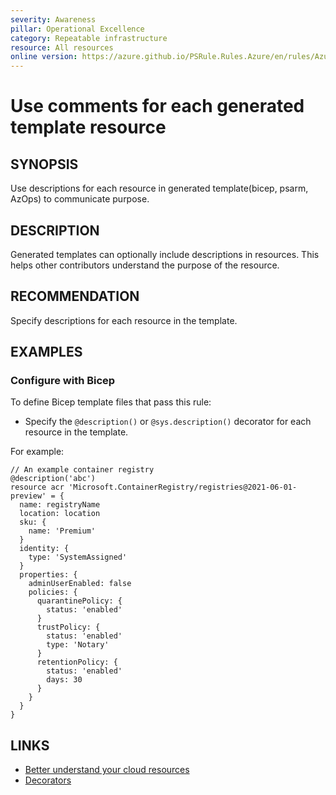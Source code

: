 ```yaml
---
severity: Awareness
pillar: Operational Excellence
category: Repeatable infrastructure
resource: All resources
online version: https://azure.github.io/PSRule.Rules.Azure/en/rules/Azure.Template.UseDescriptions/
---
```


# Use comments for each generated template resource

## SYNOPSIS

Use descriptions for each resource in generated template(bicep, psarm, AzOps) to communicate purpose.

## DESCRIPTION

Generated templates can optionally include descriptions in resources.
This helps other contributors understand the purpose of the resource.

## RECOMMENDATION

Specify descriptions for each resource in the template.

## EXAMPLES

### Configure with Bicep

To define Bicep template files that pass this rule:

- Specify the `@description()` or `@sys.description()` decorator for each resource in the template.

For example:

```bicep
// An example container registry
@description('abc')
resource acr 'Microsoft.ContainerRegistry/registries@2021-06-01-preview' = {
  name: registryName
  location: location
  sku: {
    name: 'Premium'
  }
  identity: {
    type: 'SystemAssigned'
  }
  properties: {
    adminUserEnabled: false
    policies: {
      quarantinePolicy: {
        status: 'enabled'
      }
      trustPolicy: {
        status: 'enabled'
        type: 'Notary'
      }
      retentionPolicy: {
        status: 'enabled'
        days: 30
      }
    }
  }
}
```

## LINKS

- [Better understand your cloud resources](https://learn.microsoft.com/azure/architecture/framework/devops/automation-infrastructure#better-understand-your-cloud-resources)
- [Decorators](https://learn.microsoft.com/azure/azure-resource-manager/bicep/parameters#decorators)
